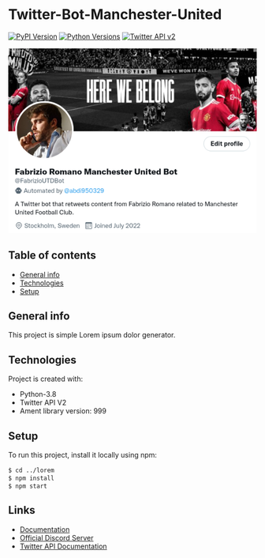 # Twitter-Bot-Manchester-United

[![PyPI Version](https://img.shields.io/pypi/v/tweepy?label=PyPI)](https://pypi.org/project/tweepy/)
[![Python Versions](https://img.shields.io/pypi/pyversions/tweepy?label=Python)](https://pypi.org/project/tweepy/)
[![Twitter API v2](https://img.shields.io/endpoint?url=https%3A%2F%2Ftwbadges.glitch.me%2Fbadges%2Fv2)](https://developer.twitter.com/en/docs/twitter-api)

![Screenshot](TwitterBotManU.png)

## Table of contents
* [General info](#general-info)
* [Technologies](#technologies)
* [Setup](#setup)

## General info
This project is simple Lorem ipsum dolor generator.
	
## Technologies
Project is created with:
* Python-3.8
* Twitter API V2
* Ament library version: 999
	
## Setup
To run this project, install it locally using npm:

```
$ cd ../lorem
$ npm install
$ npm start
```
Links
-----

- [Documentation](https://tweepy.readthedocs.io/en/latest/)
- [Official Discord Server](https://discord.gg/bJvqnhg)
- [Twitter API Documentation](https://developer.twitter.com/en/docs/twitter-api)
